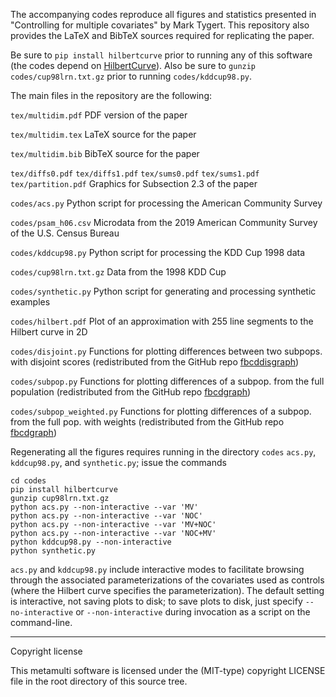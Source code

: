 The accompanying codes reproduce all figures and statistics presented in
"Controlling for multiple covariates" by Mark Tygert. This repository also
provides the LaTeX and BibTeX sources required for replicating the paper.

Be sure to ``pip install hilbertcurve`` prior to running any of this software
(the codes depend on [HilbertCurve](https://github.com/galtay/hilbertcurve)).
Also be sure to ``gunzip codes/cup98lrn.txt.gz`` prior to running
``codes/kddcup98.py``.

The main files in the repository are the following:

``tex/multidim.pdf``
PDF version of the paper

``tex/multidim.tex``
LaTeX source for the paper

``tex/multidim.bib``
BibTeX source for the paper

``tex/diffs0.pdf`` ``tex/diffs1.pdf`` ``tex/sums0.pdf`` ``tex/sums1.pdf``
``tex/partition.pdf``
Graphics for Subsection 2.3 of the paper

``codes/acs.py``
Python script for processing the American Community Survey

``codes/psam_h06.csv``
Microdata from the 2019 American Community Survey of the U.S. Census Bureau

``codes/kddcup98.py``
Python script for processing the KDD Cup 1998 data

``codes/cup98lrn.txt.gz``
Data from the 1998 KDD Cup

``codes/synthetic.py``
Python script for generating and processing synthetic examples

``codes/hilbert.pdf``
Plot of an approximation with 255 line segments to the Hilbert curve in 2D

``codes/disjoint.py``
Functions for plotting differences between two subpops. with disjoint scores
(redistributed from the GitHub repo
[fbcddisgraph](https://github.com/facebookresearch/fbcddisgraph))

``codes/subpop.py``
Functions for plotting differences of a subpop. from the full population
(redistributed from the GitHub repo
[fbcdgraph](https://github.com/facebookresearch/fbcdgraph))

``codes/subpop_weighted.py``
Functions for plotting differences of a subpop. from the full pop. with weights
(redistributed from the GitHub repo
[fbcdgraph](https://github.com/facebookresearch/fbcdgraph))

Regenerating all the figures requires running in the directory ``codes``
``acs.py``, ``kddcup98.py``, and ``synthetic.py``; issue the commands

    cd codes
    pip install hilbertcurve
    gunzip cup98lrn.txt.gz
    python acs.py --non-interactive --var 'MV'
    python acs.py --non-interactive --var 'NOC'
    python acs.py --non-interactive --var 'MV+NOC'
    python acs.py --non-interactive --var 'NOC+MV'
    python kddcup98.py --non-interactive
    python synthetic.py

``acs.py`` and ``kddcup98.py`` include interactive modes to facilitate browsing
through the associated parameterizations of the covariates used as controls
(where the Hilbert curve specifies the parameterization). The default setting
is interactive, not saving plots to disk; to save plots to disk, just specify
``--no-interactive`` or ``--non-interactive`` during invocation as a script on
the command-line.

********************************************************************************

Copyright license

This metamulti software is licensed under the (MIT-type) copyright LICENSE file
in the root directory of this source tree.
